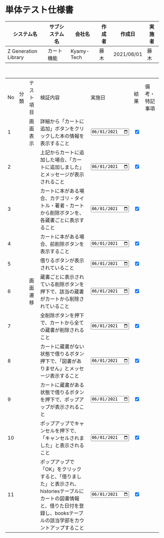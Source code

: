 # 単体テスト仕様書

| システム名           | サブシステム名 | 会社名     | 作成者 | 作成日     | 実施者 |
| -------------------- | -------------- | ---------- | ------ | ---------- | ------ |
| Z Generation Library | カート機能     | Kyamy-Tech | 藤木   | 2021/06/01 | 藤木   |

<br>

<table>
  <tr>
    <td>No</td>
    <td>分類</td>
    <td>テスト項目</td>
    <td>検証内容</td>
    <td>実施日</td>
    <td>結果</td>
    <td>備考・特記事項</td>
  </tr>
  <tr>
    <td>1</td>
    <td></td>
    <td>画面表示</td>
    <td>詳細から「カートに追加」ボタンをクリックした本の情報を表示すること</td>
    <td><input type="date" value="2021-06-01"></td>
    <td><input type="checkbox" status="true" checked></td>
    <td></td>
  </tr>
  <tr>
    <td>2</td>
    <td></td>
    <td></td>
    <td>上記からカートに追加した場合、「カートに追加しました」とメッセージが表示されること</td>
    <td><input type="date" value="2021-06-01"></td>
    <td><input type="checkbox" status="true" checked></td>
    <td></td>
  </tr>
  <tr>
    <td>3</td>
    <td></td>
    <td></td>
    <td>カートに本がある場合、カテゴリ・タイトル・著者・カートから削除ボタンを、各蔵書ごとに表示すること</td>
    <td><input type="date" value="2021-06-01"></td>
    <td><input type="checkbox" status="true" checked></td>
    <td></td>
  </tr>
  <tr>
    <td>4</td>
    <td></td>
    <td></td>
    <td>カートに本がある場合、前削除ボタンを表示すること</td>
    <td><input type="date" value="2021-06-01"></td>
    <td><input type="checkbox" status="true" checked></td>
    <td></td>
  </tr>
  <tr>
    <td>5</td>
    <td></td>
    <td></td>
    <td>借りるボタンが表示されていること</td>
    <td><input type="date" value="2021-06-01"></td>
    <td><input type="checkbox" status="true" checked></td>
    <td></td>
  </tr>
  <tr>
    <td>6</td>
    <td></td>
    <td>画面遷移</td>
    <td>蔵書ごとに表示されている削除ボタンを押下で、該当の蔵書がカートから削除されていること</td>
    <td><input type="date" value="2021-06-01"></td>
    <td><input type="checkbox" status="true" checked></td>
    <td></td>
  </tr>
  <tr>
    <td>7</td>
    <td></td>
    <td></td>
    <td>全削除ボタンを押下で、カートから全ての蔵書が削除されること</td>
    <td><input type="date" value="2021-06-01"></td>
    <td><input type="checkbox" status="true" checked></td>
    <td></td>
  </tr>
  <tr>
    <td>8</td>
    <td></td>
    <td></td>
    <td>カートに蔵書がない状態で借りるボタン押下で、「図書がありません」とメッセージ表示すること</td>
    <td><input type="date" value="2021-06-01"></td>
    <td><input type="checkbox" status="true" checked></td>
    <td></td>
  </tr>
  <tr>
    <td>9</td>
    <td></td>
    <td></td>
    <td>カートに蔵書がある状態で借りるボタンを押下で、ポップアップが表示されること</td>
    <td><input type="date" value="2021-06-01"></td>
    <td><input type="checkbox" status="true" checked></td>
    <td></td>
  </tr>
  <tr>
    <td>10</td>
    <td></td>
    <td></td>
    <td>ポップアップでキャンセルを押下で、「キャンセルされました」と表示されること</td>
    <td><input type="date" value="2021-06-01"></td>
    <td><input type="checkbox" status="true" checked></td>
    <td></td>
  </tr>
  <tr>
    <td>11</td>
    <td></td>
    <td></td>
    <td>ポップアップで「OK」をクリックすると、「借りました」と表示され、historiesテーブルにカートの図書情報と、借りた日付を登録し、booksテーブルの該当学部をカウントアップすること</td>
    <td><input type="date" value="2021-06-01"></td>
    <td><input type="checkbox" status="true" checked></td>
    <td></td>
  </tr>
</table>
